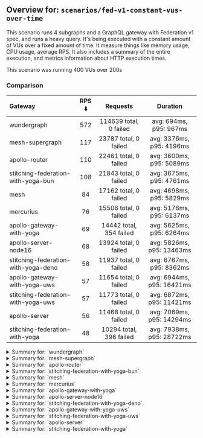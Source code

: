 ## Overview for: `scenarios/fed-v1-constant-vus-over-time`


This scenario runs 4 subgraphs and a GraphQL gateway with Federation v1 spec, and runs a heavy query. It's being executed with a constant amount of VUs over a fixed amount of time. It measure things like memory usage, CPU usage, average RPS. It also includes a summary of the entire execution, and metrics information about HTTP execution times.


This scenario was running 400 VUs over 200s


### Comparison


| Gateway                             | RPS ⬇️ |        Requests         |         Duration          |
| :---------------------------------- | :----: | :---------------------: | :-----------------------: |
| wundergraph                         |  572   | 114639 total, 0 failed  |  avg: 694ms, p95: 967ms   |
| mesh-supergraph                     |  117   |  23787 total, 0 failed  | avg: 3376ms, p95: 4196ms  |
| apollo-router                       |  110   |  22461 total, 0 failed  | avg: 3600ms, p95: 5089ms  |
| stitching-federation-with-yoga-bun  |  108   |  21843 total, 0 failed  | avg: 3675ms, p95: 4761ms  |
| mesh                                |   84   |  17162 total, 0 failed  | avg: 4698ms, p95: 5829ms  |
| mercurius                           |   76   |  15506 total, 0 failed  | avg: 5176ms, p95: 6137ms  |
| apollo-gateway-with-yoga            |   69   | 14442 total, 354 failed | avg: 5625ms, p95: 6264ms  |
| apollo-server-node16                |   68   |  13924 total, 0 failed  | avg: 5826ms, p95: 13463ms |
| stitching-federation-with-yoga-deno |   58   |  11937 total, 0 failed  | avg: 6767ms, p95: 8362ms  |
| apollo-gateway-with-yoga-uws        |   57   |  11654 total, 0 failed  | avg: 6944ms, p95: 16421ms |
| stitching-federation-with-yoga-uws  |   57   |  11773 total, 0 failed  | avg: 6872ms, p95: 11421ms |
| apollo-server                       |   56   |  11468 total, 0 failed  | avg: 7069ms, p95: 14294ms |
| stitching-federation-with-yoga      |   48   | 10294 total, 396 failed | avg: 7938ms, p95: 28722ms |



<details>
  <summary>Summary for: `wundergraph`</summary>

  **K6 Output**




```
     ✓ response code was 200
     ✓ no graphql errors
     ✓ valid response structure

     checks.........................: 100.00% ✓ 343917     ✗ 0     
     data_received..................: 571 MB  2.8 MB/s
     data_sent......................: 136 MB  679 kB/s
     http_req_blocked...............: avg=213.66µs min=1.5µs    med=2.6µs    max=219.24ms p(90)=3.8µs    p(95)=5.7µs   
     http_req_connecting............: avg=200.61µs min=0s       med=0s       max=145.69ms p(90)=0s       p(95)=0s      
     http_req_duration..............: avg=694.01ms min=92.4ms   med=675.15ms max=3.17s    p(90)=894.44ms p(95)=966.53ms
       { expected_response:true }...: avg=694.01ms min=92.4ms   med=675.15ms max=3.17s    p(90)=894.44ms p(95)=966.53ms
   ✓ http_req_failed................: 0.00%   ✓ 0          ✗ 114639
     http_req_receiving.............: avg=5.89ms   min=17.1µs   med=45µs     max=625.57ms p(90)=298.4µs  p(95)=15.69ms 
     http_req_sending...............: avg=1.27ms   min=10µs     med=14.8µs   max=833.26ms p(90)=40.6µs   p(95)=135.4µs 
     http_req_tls_handshaking.......: avg=0s       min=0s       med=0s       max=0s       p(90)=0s       p(95)=0s      
     http_req_waiting...............: avg=686.84ms min=14.11ms  med=670.52ms max=2.99s    p(90)=878.65ms p(95)=945.15ms
     http_reqs......................: 114639  572.236988/s
     iteration_duration.............: avg=698.12ms min=255.95ms med=678.73ms max=3.43s    p(90)=899.25ms p(95)=972.59ms
     iterations.....................: 114639  572.236988/s
     vus............................: 400     min=400      max=400 
     vus_max........................: 400     min=400      max=400 
```


**Performance Overview**


<img src="https://imagedelivery.net/KYe9TScr4TldYHA48pczVg/8f907aef-d7d5-4d76-1378-4d76fbedb800/public" alt="Performance Overview" />


**HTTP Overview**


<img src="https://imagedelivery.net/KYe9TScr4TldYHA48pczVg/8ff10b5d-b18d-4a78-fb8a-ea0d56c63f00/public" alt="HTTP Overview" />


  </details>

<details>
  <summary>Summary for: `mesh-supergraph`</summary>

  **K6 Output**




```
     ✓ response code was 200
     ✗ no graphql errors
      ↳  99% — ✓ 23776 / ✗ 11
     ✗ valid response structure
      ↳  0% — ✓ 0 / ✗ 23787

     checks.........................: 66.65% ✓ 47563      ✗ 23798
     data_received..................: 120 MB 594 kB/s
     data_sent......................: 28 MB  140 kB/s
     http_req_blocked...............: avg=382.08µs min=900ns   med=2µs    max=90.13ms p(90)=2.9µs  p(95)=3.5µs  
     http_req_connecting............: avg=372.25µs min=0s      med=0s     max=69.56ms p(90)=0s     p(95)=0s     
     http_req_duration..............: avg=3.37s    min=1.29s   med=3.29s  max=8.29s   p(90)=3.92s  p(95)=4.19s  
       { expected_response:true }...: avg=3.37s    min=1.29s   med=3.29s  max=8.29s   p(90)=3.92s  p(95)=4.19s  
   ✓ http_req_failed................: 0.00%  ✓ 0          ✗ 23787
     http_req_receiving.............: avg=51.78µs  min=16.99µs med=42.9µs max=10.34ms p(90)=66.5µs p(95)=75.2µs 
     http_req_sending...............: avg=61.98µs  min=6.3µs   med=12.1µs max=22.07ms p(90)=22.1µs p(95)=27.89µs
     http_req_tls_handshaking.......: avg=0s       min=0s      med=0s     max=0s      p(90)=0s     p(95)=0s     
     http_req_waiting...............: avg=3.37s    min=1.29s   med=3.29s  max=8.29s   p(90)=3.92s  p(95)=4.19s  
     http_reqs......................: 23787  117.978671/s
     iteration_duration.............: avg=3.37s    min=1.29s   med=3.29s  max=8.29s   p(90)=3.92s  p(95)=4.19s  
     iterations.....................: 23787  117.978671/s
     vus............................: 236    min=236      max=400
     vus_max........................: 400    min=400      max=400
```


**Performance Overview**


<img src="https://imagedelivery.net/KYe9TScr4TldYHA48pczVg/5e7bb479-cd95-4c46-67e4-1dfa0b213600/public" alt="Performance Overview" />


**HTTP Overview**


<img src="https://imagedelivery.net/KYe9TScr4TldYHA48pczVg/711aa3f8-0b7e-420a-728f-56a00a2d6b00/public" alt="HTTP Overview" />


  </details>

<details>
  <summary>Summary for: `apollo-router`</summary>

  **K6 Output**




```
     ✓ response code was 200
     ✗ no graphql errors
      ↳  99% — ✓ 22443 / ✗ 18
     ✗ valid response structure
      ↳  99% — ✓ 22443 / ✗ 18

     checks.........................: 99.94% ✓ 67347      ✗ 36   
     data_received..................: 112 MB 551 kB/s
     data_sent......................: 27 MB  131 kB/s
     http_req_blocked...............: avg=735.72µs min=1.1µs  med=2.5µs  max=126.96ms p(90)=4µs    p(95)=7.4µs 
     http_req_connecting............: avg=715.63µs min=0s     med=0s     max=118.43ms p(90)=0s     p(95)=0s    
     http_req_duration..............: avg=3.6s     min=1.36s  med=3.43s  max=9.03s    p(90)=4.47s  p(95)=5.08s 
       { expected_response:true }...: avg=3.6s     min=1.36s  med=3.43s  max=9.03s    p(90)=4.47s  p(95)=5.08s 
   ✓ http_req_failed................: 0.00%  ✓ 0          ✗ 22461
     http_req_receiving.............: avg=160.38µs min=19.4µs med=49.5µs max=62.11ms  p(90)=79.9µs p(95)=90.2µs
     http_req_sending...............: avg=267.34µs min=7.1µs  med=14.2µs max=83.44ms  p(90)=29.8µs p(95)=77.5µs
     http_req_tls_handshaking.......: avg=0s       min=0s     med=0s     max=0s       p(90)=0s     p(95)=0s    
     http_req_waiting...............: avg=3.59s    min=1.36s  med=3.43s  max=9.02s    p(90)=4.47s  p(95)=5.08s 
     http_reqs......................: 22461  110.591964/s
     iteration_duration.............: avg=3.6s     min=1.36s  med=3.43s  max=9.09s    p(90)=4.48s  p(95)=5.09s 
     iterations.....................: 22461  110.591964/s
     vus............................: 99     min=99       max=400
     vus_max........................: 400    min=400      max=400
```


**Performance Overview**


<img src="https://imagedelivery.net/KYe9TScr4TldYHA48pczVg/a2295c76-cdff-40e7-72bd-0507634c0400/public" alt="Performance Overview" />


**HTTP Overview**


<img src="https://imagedelivery.net/KYe9TScr4TldYHA48pczVg/3c665e41-d6b6-4b64-1cea-942967bb0c00/public" alt="HTTP Overview" />


  </details>

<details>
  <summary>Summary for: `stitching-federation-with-yoga-bun`</summary>

  **K6 Output**




```
     ✓ response code was 200
     ✓ no graphql errors
     ✓ valid response structure

     checks.........................: 100.00% ✓ 65529      ✗ 0    
     data_received..................: 109 MB  541 kB/s
     data_sent......................: 26 MB   129 kB/s
     http_req_blocked...............: avg=1.41ms   min=1.2µs    med=2.4µs  max=135.05ms p(90)=3.8µs   p(95)=13.8µs 
     http_req_connecting............: avg=1.4ms    min=0s       med=0s     max=135.02ms p(90)=0s      p(95)=0s     
     http_req_duration..............: avg=3.67s    min=515.15ms med=3.56s  max=9.55s    p(90)=4.06s   p(95)=4.76s  
       { expected_response:true }...: avg=3.67s    min=515.15ms med=3.56s  max=9.55s    p(90)=4.06s   p(95)=4.76s  
   ✓ http_req_failed................: 0.00%   ✓ 0          ✗ 21843
     http_req_receiving.............: avg=660.11µs min=17µs     med=42.3µs max=209.02ms p(90)=72.3µs  p(95)=163.8µs
     http_req_sending...............: avg=452.26µs min=6.3µs    med=13.4µs max=178.6ms  p(90)=33.48µs p(95)=129µs  
     http_req_tls_handshaking.......: avg=0s       min=0s       med=0s     max=0s       p(90)=0s      p(95)=0s     
     http_req_waiting...............: avg=3.67s    min=514.89ms med=3.56s  max=9.55s    p(90)=4.06s   p(95)=4.73s  
     http_reqs......................: 21843   108.489963/s
     iteration_duration.............: avg=3.67s    min=518.74ms med=3.56s  max=9.66s    p(90)=4.06s   p(95)=4.81s  
     iterations.....................: 21843   108.489963/s
     vus............................: 283     min=283      max=400
     vus_max........................: 400     min=400      max=400
```


**Performance Overview**


<img src="https://imagedelivery.net/KYe9TScr4TldYHA48pczVg/08e7a655-690e-4db0-e55a-592d779f8a00/public" alt="Performance Overview" />


**HTTP Overview**


<img src="https://imagedelivery.net/KYe9TScr4TldYHA48pczVg/bc191b0c-9795-4dce-e200-f14b9b53c100/public" alt="HTTP Overview" />


  </details>

<details>
  <summary>Summary for: `mesh`</summary>

  **K6 Output**




```
     ✓ response code was 200
     ✗ no graphql errors
      ↳  99% — ✓ 17094 / ✗ 68
     ✗ valid response structure
      ↳  99% — ✓ 17094 / ✗ 68

     checks.........................: 99.73% ✓ 51350  ✗ 136  
     data_received..................: 86 MB  424 kB/s
     data_sent......................: 20 MB  101 kB/s
     http_req_blocked...............: avg=796µs    min=1.4µs  med=2.5µs  max=70.81ms p(90)=3.8µs  p(95)=6.49µs
     http_req_connecting............: avg=773.98µs min=0s     med=0s     max=70.78ms p(90)=0s     p(95)=0s    
     http_req_duration..............: avg=4.69s    min=2.6s   med=4.57s  max=9.11s   p(90)=5.47s  p(95)=5.82s 
       { expected_response:true }...: avg=4.69s    min=2.6s   med=4.57s  max=9.11s   p(90)=5.47s  p(95)=5.82s 
   ✓ http_req_failed................: 0.00%  ✓ 0      ✗ 17162
     http_req_receiving.............: avg=74.18µs  min=22.7µs med=53.2µs max=21.31ms p(90)=78.3µs p(95)=88.4µs
     http_req_sending...............: avg=119.83µs min=8µs    med=14.1µs max=49.44ms p(90)=29.4µs p(95)=38.6µs
     http_req_tls_handshaking.......: avg=0s       min=0s     med=0s     max=0s      p(90)=0s     p(95)=0s    
     http_req_waiting...............: avg=4.69s    min=2.6s   med=4.57s  max=9.11s   p(90)=5.47s  p(95)=5.82s 
     http_reqs......................: 17162  84.723/s
     iteration_duration.............: avg=4.7s     min=2.6s   med=4.57s  max=9.15s   p(90)=5.47s  p(95)=5.83s 
     iterations.....................: 17162  84.723/s
     vus............................: 238    min=238  max=400
     vus_max........................: 400    min=400  max=400
```


**Performance Overview**


<img src="https://imagedelivery.net/KYe9TScr4TldYHA48pczVg/79185380-dfb6-40fd-2add-e9c80d48a200/public" alt="Performance Overview" />


**HTTP Overview**


<img src="https://imagedelivery.net/KYe9TScr4TldYHA48pczVg/b0bcd239-eef9-4411-f750-943ceeec9700/public" alt="HTTP Overview" />


  </details>

<details>
  <summary>Summary for: `mercurius`</summary>

  **K6 Output**




```
     ✓ response code was 200
     ✓ no graphql errors
     ✓ valid response structure

     checks.........................: 100.00% ✓ 46518     ✗ 0    
     data_received..................: 78 MB   387 kB/s
     data_sent......................: 18 MB   91 kB/s
     http_req_blocked...............: avg=2.15ms   min=1.2µs   med=2.8µs  max=150.97ms p(90)=4.5µs  p(95)=16.6µs 
     http_req_connecting............: avg=2.11ms   min=0s      med=0s     max=150.93ms p(90)=0s     p(95)=0s     
     http_req_duration..............: avg=5.17s    min=1.65s   med=5.1s   max=9.6s     p(90)=5.41s  p(95)=6.13s  
       { expected_response:true }...: avg=5.17s    min=1.65s   med=5.1s   max=9.6s     p(90)=5.41s  p(95)=6.13s  
   ✓ http_req_failed................: 0.00%   ✓ 0         ✗ 15506
     http_req_receiving.............: avg=68.29µs  min=20.29µs med=61µs   max=24.76ms  p(90)=83.3µs p(95)=90.6µs 
     http_req_sending...............: avg=392.94µs min=6.8µs   med=15.6µs max=51.06ms  p(90)=30.8µs p(95)=43.87µs
     http_req_tls_handshaking.......: avg=0s       min=0s      med=0s     max=0s       p(90)=0s     p(95)=0s     
     http_req_waiting...............: avg=5.17s    min=1.65s   med=5.1s   max=9.6s     p(90)=5.41s  p(95)=6.13s  
     http_reqs......................: 15506   76.905941/s
     iteration_duration.............: avg=5.17s    min=1.65s   med=5.1s   max=9.66s    p(90)=5.41s  p(95)=6.13s  
     iterations.....................: 15506   76.905941/s
     vus............................: 227     min=227     max=400
     vus_max........................: 400     min=400     max=400
```


**Performance Overview**


<img src="https://imagedelivery.net/KYe9TScr4TldYHA48pczVg/04e25b2a-a970-4cf9-e2c4-323f94c73d00/public" alt="Performance Overview" />


**HTTP Overview**


<img src="https://imagedelivery.net/KYe9TScr4TldYHA48pczVg/5205ac31-5ec6-4383-9511-c6634ef50800/public" alt="HTTP Overview" />


  </details>

<details>
  <summary>Summary for: `apollo-gateway-with-yoga`</summary>

  **K6 Output**




```
     ✗ response code was 200
      ↳  97% — ✓ 14088 / ✗ 354
     ✗ no graphql errors
      ↳  91% — ✓ 13183 / ✗ 1259
     ✗ valid response structure
      ↳  93% — ✓ 13183 / ✗ 905

     checks.........................: 94.14% ✓ 40454     ✗ 2518 
     data_received..................: 69 MB  334 kB/s
     data_sent......................: 17 MB  83 kB/s
     http_req_blocked...............: avg=1.31ms  min=1µs      med=2.1µs   max=84.48ms p(90)=3.6µs  p(95)=304.28µs
     http_req_connecting............: avg=1.29ms  min=0s       med=0s      max=84.23ms p(90)=0s     p(95)=201.28µs
     http_req_duration..............: avg=5.62s   min=981.66ms med=3.69s   max=1m0s    p(90)=5.41s  p(95)=6.26s   
       { expected_response:true }...: avg=4.25s   min=981.66ms med=3.68s   max=59.49s  p(90)=5.21s  p(95)=5.79s   
   ✓ http_req_failed................: 2.45%  ✓ 354       ✗ 14088
     http_req_receiving.............: avg=76.03µs min=0s       med=37.79µs max=26.75ms p(90)=70.7µs p(95)=79.9µs  
     http_req_sending...............: avg=156.5µs min=6.8µs    med=12.4µs  max=22.23ms p(90)=28.5µs p(95)=128.57µs
     http_req_tls_handshaking.......: avg=0s      min=0s       med=0s      max=0s      p(90)=0s     p(95)=0s      
     http_req_waiting...............: avg=5.62s   min=981.57ms med=3.69s   max=1m0s    p(90)=5.41s  p(95)=6.26s   
     http_reqs......................: 14442  69.926206/s
     iteration_duration.............: avg=5.62s   min=981.91ms med=3.69s   max=1m0s    p(90)=5.41s  p(95)=6.27s   
     iterations.....................: 14442  69.926206/s
     vus............................: 60     min=60      max=400
     vus_max........................: 400    min=400     max=400
```


**Performance Overview**


<img src="https://imagedelivery.net/KYe9TScr4TldYHA48pczVg/0e000c95-9628-494f-e4b9-0e357acf5c00/public" alt="Performance Overview" />


**HTTP Overview**


<img src="https://imagedelivery.net/KYe9TScr4TldYHA48pczVg/e5119a5b-8b37-4270-aa4e-e2cd2c718a00/public" alt="HTTP Overview" />


  </details>

<details>
  <summary>Summary for: `apollo-server-node16`</summary>

  **K6 Output**




```
     ✓ response code was 200
     ✗ no graphql errors
      ↳  80% — ✓ 11243 / ✗ 2681
     ✗ valid response structure
      ↳  80% — ✓ 11243 / ✗ 2681

     checks.........................: 87.16% ✓ 36410     ✗ 5362 
     data_received..................: 67 MB  328 kB/s
     data_sent......................: 17 MB  81 kB/s
     http_req_blocked...............: avg=2.28ms   min=1.1µs    med=2µs    max=215.08ms p(90)=3.1µs  p(95)=11.5µs 
     http_req_connecting............: avg=2.23ms   min=0s       med=0s     max=215.05ms p(90)=0s     p(95)=0s     
     http_req_duration..............: avg=5.82s    min=137.11ms med=4.89s  max=18.79s   p(90)=11.36s p(95)=13.46s 
       { expected_response:true }...: avg=5.82s    min=137.11ms med=4.89s  max=18.79s   p(90)=11.36s p(95)=13.46s 
   ✓ http_req_failed................: 0.00%  ✓ 0         ✗ 13924
     http_req_receiving.............: avg=54.18µs  min=19.5µs   med=45.1µs max=14.58ms  p(90)=64.8µs p(95)=74.39µs
     http_req_sending...............: avg=486.26µs min=6.2µs    med=11.9µs max=79.71ms  p(90)=26.1µs p(95)=39.6µs 
     http_req_tls_handshaking.......: avg=0s       min=0s       med=0s     max=0s       p(90)=0s     p(95)=0s     
     http_req_waiting...............: avg=5.82s    min=137.02ms med=4.89s  max=18.79s   p(90)=11.36s p(95)=13.46s 
     http_reqs......................: 13924  68.289638/s
     iteration_duration.............: avg=5.82s    min=137.79ms med=4.89s  max=18.79s   p(90)=11.4s  p(95)=13.46s 
     iterations.....................: 13924  68.289638/s
     vus............................: 68     min=68      max=400
     vus_max........................: 400    min=400     max=400
```


**Performance Overview**


<img src="https://imagedelivery.net/KYe9TScr4TldYHA48pczVg/6e8b8b9c-b936-4875-e7ce-dd5dd42cf300/public" alt="Performance Overview" />


**HTTP Overview**


<img src="https://imagedelivery.net/KYe9TScr4TldYHA48pczVg/0101a136-a98a-49b0-d6c3-202442e5fa00/public" alt="HTTP Overview" />


  </details>

<details>
  <summary>Summary for: `stitching-federation-with-yoga-deno`</summary>

  **K6 Output**




```
     ✓ response code was 200
     ✗ no graphql errors
      ↳  99% — ✓ 11872 / ✗ 65
     ✗ valid response structure
      ↳  99% — ✓ 11871 / ✗ 66

     checks.........................: 99.63% ✓ 35680     ✗ 131  
     data_received..................: 60 MB  297 kB/s
     data_sent......................: 14 MB  70 kB/s
     http_req_blocked...............: avg=2.4ms    min=1.3µs  med=2.7µs  max=172.21ms p(90)=4.89µs  p(95)=24.8µs  
     http_req_connecting............: avg=2.35ms   min=0s     med=0s     max=114.41ms p(90)=0s      p(95)=0s      
     http_req_duration..............: avg=6.76s    min=3.33s  med=6.59s  max=12.84s   p(90)=7.83s   p(95)=8.36s   
       { expected_response:true }...: avg=6.76s    min=3.33s  med=6.59s  max=12.84s   p(90)=7.83s   p(95)=8.36s   
   ✓ http_req_failed................: 0.00%  ✓ 0         ✗ 11937
     http_req_receiving.............: avg=225.24µs min=21.3µs med=48.2µs max=57.51ms  p(90)=139.4µs p(95)=219.67µs
     http_req_sending...............: avg=378.34µs min=9.4µs  med=16.5µs max=130.72ms p(90)=109.4µs p(95)=394.51µs
     http_req_tls_handshaking.......: avg=0s       min=0s     med=0s     max=0s       p(90)=0s      p(95)=0s      
     http_req_waiting...............: avg=6.76s    min=3.33s  med=6.59s  max=12.84s   p(90)=7.83s   p(95)=8.36s   
     http_reqs......................: 11937  58.711179/s
     iteration_duration.............: avg=6.77s    min=3.33s  med=6.59s  max=12.84s   p(90)=7.84s   p(95)=8.36s   
     iterations.....................: 11937  58.711179/s
     vus............................: 168    min=168     max=400
     vus_max........................: 400    min=400     max=400
```


**Performance Overview**


<img src="https://imagedelivery.net/KYe9TScr4TldYHA48pczVg/c019d263-5205-4240-5423-8a6defcacd00/public" alt="Performance Overview" />


**HTTP Overview**


<img src="https://imagedelivery.net/KYe9TScr4TldYHA48pczVg/2ee38507-e966-4351-2a0b-d2b8a82e6200/public" alt="HTTP Overview" />


  </details>

<details>
  <summary>Summary for: `apollo-gateway-with-yoga-uws`</summary>

  **K6 Output**




```
     ✓ response code was 200
     ✗ no graphql errors
      ↳  75% — ✓ 8785 / ✗ 2869
     ✗ valid response structure
      ↳  75% — ✓ 8785 / ✗ 2869

     checks.........................: 83.58% ✓ 29224     ✗ 5738 
     data_received..................: 52 MB  257 kB/s
     data_sent......................: 14 MB  68 kB/s
     http_req_blocked...............: avg=1.28ms   min=1.3µs    med=2.6µs  max=79.61ms  p(90)=4.3µs   p(95)=18.03µs 
     http_req_connecting............: avg=1.26ms   min=0s       med=0s     max=65.78ms  p(90)=0s      p(95)=0s      
     http_req_duration..............: avg=6.94s    min=852.1ms  med=5.67s  max=27.95s   p(90)=12.6s   p(95)=16.42s  
       { expected_response:true }...: avg=6.94s    min=852.1ms  med=5.67s  max=27.95s   p(90)=12.6s   p(95)=16.42s  
   ✓ http_req_failed................: 0.00%  ✓ 0         ✗ 11654
     http_req_receiving.............: avg=260.12µs min=18.5µs   med=51.3µs max=69.92ms  p(90)=80.27µs p(95)=94.3µs  
     http_req_sending...............: avg=275.12µs min=7.5µs    med=14.6µs max=162.15ms p(90)=32.8µs  p(95)=158.41µs
     http_req_tls_handshaking.......: avg=0s       min=0s       med=0s     max=0s       p(90)=0s      p(95)=0s      
     http_req_waiting...............: avg=6.94s    min=852.05ms med=5.67s  max=27.95s   p(90)=12.6s   p(95)=16.42s  
     http_reqs......................: 11654  57.155126/s
     iteration_duration.............: avg=6.94s    min=852.28ms med=5.67s  max=27.95s   p(90)=12.6s   p(95)=16.42s  
     iterations.....................: 11654  57.155126/s
     vus............................: 112    min=112     max=400
     vus_max........................: 400    min=400     max=400
```


**Performance Overview**


<img src="https://imagedelivery.net/KYe9TScr4TldYHA48pczVg/a8870d8f-1ee4-4420-df9a-9c3644e81000/public" alt="Performance Overview" />


**HTTP Overview**


<img src="https://imagedelivery.net/KYe9TScr4TldYHA48pczVg/aa4d411b-2863-4dd1-7ab4-a904c19daa00/public" alt="HTTP Overview" />


  </details>

<details>
  <summary>Summary for: `stitching-federation-with-yoga-uws`</summary>

  **K6 Output**




```
     ✓ response code was 200
     ✗ no graphql errors
      ↳  84% — ✓ 9895 / ✗ 1878
     ✗ valid response structure
      ↳  84% — ✓ 9895 / ✗ 1878

     checks.........................: 89.36% ✓ 31563     ✗ 3756 
     data_received..................: 76 MB  371 kB/s
     data_sent......................: 14 MB  69 kB/s
     http_req_blocked...............: avg=4.42ms  min=1.6µs  med=2.9µs  max=318.51ms p(90)=5µs    p(95)=18.74µs 
     http_req_connecting............: avg=4.35ms  min=0s     med=0s     max=318.31ms p(90)=0s     p(95)=0s      
     http_req_duration..............: avg=6.87s   min=1.87s  med=6.08s  max=19.92s   p(90)=10.14s p(95)=11.42s  
       { expected_response:true }...: avg=6.87s   min=1.87s  med=6.08s  max=19.92s   p(90)=10.14s p(95)=11.42s  
   ✓ http_req_failed................: 0.00%  ✓ 0         ✗ 11773
     http_req_receiving.............: avg=83.45µs min=20.6µs med=61.7µs max=12.23ms  p(90)=98.6µs p(95)=134.84µs
     http_req_sending...............: avg=1.96ms  min=8µs    med=17µs   max=193.06ms p(90)=38µs   p(95)=123.4µs 
     http_req_tls_handshaking.......: avg=0s      min=0s     med=0s     max=0s       p(90)=0s     p(95)=0s      
     http_req_waiting...............: avg=6.86s   min=1.87s  med=6.08s  max=19.92s   p(90)=10.14s p(95)=11.4s   
     http_reqs......................: 11773  57.768628/s
     iteration_duration.............: avg=6.87s   min=1.87s  med=6.08s  max=19.92s   p(90)=10.14s p(95)=11.44s  
     iterations.....................: 11773  57.768628/s
     vus............................: 28     min=28      max=400
     vus_max........................: 400    min=400     max=400
```


**Performance Overview**


<img src="https://imagedelivery.net/KYe9TScr4TldYHA48pczVg/a4168fc7-7412-4b2a-5458-d764e99d0100/public" alt="Performance Overview" />


**HTTP Overview**


<img src="https://imagedelivery.net/KYe9TScr4TldYHA48pczVg/b609fce3-e435-4ef6-78aa-3f6c6cf28200/public" alt="HTTP Overview" />


  </details>

<details>
  <summary>Summary for: `apollo-server`</summary>

  **K6 Output**




```
     ✓ response code was 200
     ✗ no graphql errors
      ↳  74% — ✓ 8589 / ✗ 2879
     ✗ valid response structure
      ↳  74% — ✓ 8589 / ✗ 2879

     checks.........................: 83.26% ✓ 28646     ✗ 5758 
     data_received..................: 53 MB  259 kB/s
     data_sent......................: 14 MB  67 kB/s
     http_req_blocked...............: avg=5.5ms   min=1.1µs    med=2.5µs  max=251.02ms p(90)=4.1µs   p(95)=17.9µs  
     http_req_connecting............: avg=5.4ms   min=0s       med=0s     max=250.82ms p(90)=0s      p(95)=0s      
     http_req_duration..............: avg=7.06s   min=388.53ms med=6.52s  max=26.75s   p(90)=12.48s  p(95)=14.29s  
       { expected_response:true }...: avg=7.06s   min=388.53ms med=6.52s  max=26.75s   p(90)=12.48s  p(95)=14.29s  
   ✓ http_req_failed................: 0.00%  ✓ 0         ✗ 11468
     http_req_receiving.............: avg=82.77µs min=20.9µs   med=55.4µs max=31.6ms   p(90)=82.13µs p(95)=97.86µs 
     http_req_sending...............: avg=1ms     min=6.8µs    med=13.8µs max=71.43ms  p(90)=31.4µs  p(95)=186.39µs
     http_req_tls_handshaking.......: avg=0s      min=0s       med=0s     max=0s       p(90)=0s      p(95)=0s      
     http_req_waiting...............: avg=7.06s   min=388.45ms med=6.52s  max=26.73s   p(90)=12.48s  p(95)=14.29s  
     http_reqs......................: 11468  56.123688/s
     iteration_duration.............: avg=7.07s   min=389.18ms med=6.52s  max=26.97s   p(90)=12.51s  p(95)=14.29s  
     iterations.....................: 11468  56.123688/s
     vus............................: 150    min=150     max=400
     vus_max........................: 400    min=400     max=400
```


**Performance Overview**


<img src="https://imagedelivery.net/KYe9TScr4TldYHA48pczVg/f8b47b2d-bea7-4f88-2808-5fcc9e454700/public" alt="Performance Overview" />


**HTTP Overview**


<img src="https://imagedelivery.net/KYe9TScr4TldYHA48pczVg/b4450781-3fc3-4340-0804-6c72a55f3900/public" alt="HTTP Overview" />


  </details>

<details>
  <summary>Summary for: `stitching-federation-with-yoga`</summary>

  **K6 Output**




```
     ✗ response code was 200
      ↳  96% — ✓ 9898 / ✗ 396
     ✗ no graphql errors
      ↳  88% — ✓ 9152 / ✗ 1142
     ✗ valid response structure
      ↳  92% — ✓ 9152 / ✗ 746

     checks.........................: 92.50% ✓ 28202     ✗ 2284 
     data_received..................: 59 MB  281 kB/s
     data_sent......................: 12 MB  58 kB/s
     http_req_blocked...............: avg=2.93ms   min=1.5µs  med=3µs     max=176.4ms  p(90)=22.1µs  p(95)=10.85ms 
     http_req_connecting............: avg=2.87ms   min=0s     med=0s      max=176.36ms p(90)=0s      p(95)=10.6ms  
     http_req_duration..............: avg=7.93s    min=2.49s  med=5.02s   max=1m0s     p(90)=8.6s    p(95)=28.72s  
       { expected_response:true }...: avg=5.85s    min=2.49s  med=4.97s   max=57.12s   p(90)=7.8s    p(95)=9.08s   
   ✓ http_req_failed................: 3.84%  ✓ 396       ✗ 9898 
     http_req_receiving.............: avg=114.61µs min=0s     med=72.09µs max=48.88ms  p(90)=128.2µs p(95)=164.93µs
     http_req_sending...............: avg=1.13ms   min=9.19µs med=20.29µs max=113.04ms p(90)=62.8µs  p(95)=763.96µs
     http_req_tls_handshaking.......: avg=0s       min=0s     med=0s      max=0s       p(90)=0s      p(95)=0s      
     http_req_waiting...............: avg=7.93s    min=2.49s  med=5.02s   max=1m0s     p(90)=8.6s    p(95)=28.72s  
     http_reqs......................: 10294  48.887236/s
     iteration_duration.............: avg=7.94s    min=2.49s  med=5.02s   max=1m0s     p(90)=8.6s    p(95)=28.72s  
     iterations.....................: 10294  48.887236/s
     vus............................: 54     min=54      max=400
     vus_max........................: 400    min=400     max=400
```


**Performance Overview**


<img src="https://imagedelivery.net/KYe9TScr4TldYHA48pczVg/f7bb5500-1e99-46dd-91c8-91ba51e7b700/public" alt="Performance Overview" />


**HTTP Overview**


<img src="https://imagedelivery.net/KYe9TScr4TldYHA48pczVg/f614b4f2-8108-4726-a90e-4f620f4c7500/public" alt="HTTP Overview" />


  </details>